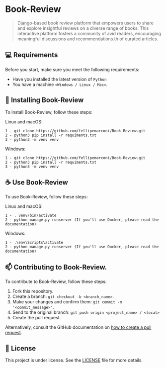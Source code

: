 # Book-Review

> Django-based book review platform that empowers users to share and explore insightful reviews on a diverse range of books. This interactive platform fosters a community of avid readers, encouraging meaningful discussions and recommendations.th of curated articles.

<!--
### Ajustes e melhorias

O projeto ainda está em desenvolvimento e as próximas atualizações serão voltadas nas seguintes tarefas:

- [x] Tarefa 1
- [x] Tarefa 2
- [x] Tarefa 3
- [ ] Tarefa 4
- [ ] Tarefa 5
-->

## 💻 Requirements

Before you start, make sure you meet the following requirements:

- Have you installed the latest version of `Python`
- You have a machine `<Windows / Linux / Mac>`.

## 🚀 Installing Book-Review

To install Book-Review, follow these steps:

Linux and macOS:

```
1 - git clone https://github.com/fellipemarconi/Book-Review.git
2 - python3 pip install -r requiments.txt
3 - python3 -m venv venv
```

Windows:

```
1 - git clone https://github.com/fellipemarconi/Book-Review.git
2 - python3 pip install -r requiments.txt
3 - python3 -m venv venv
```

## ☕ Use Book-Review

To use Book-Review, follow these steps:

Linux and macOS:

```
1 - . venv/bin/activate
2 - python manage.py runserver (If you'll use Docker, please read the documentation)
```

Windows:

```
1 - .\env\Scripts\activate
2 - python manage.py runserver (If you'll use Docker, please read the documentation)
```

## 📫 Contributing to Book-Review.

To contribute to Book-Review, follow these steps:

1. Fork this repository.
2. Create a branch: `git checkout -b <branch_name>`.
3. Make your changes and confirm them: `git commit -m '<commit_message>'`.
4. Send to the original branch: `git push origin <project_name> / <local>`
5. Create the pull request.

Alternatively, consult the GitHub documentation on [how to create a pull request](https://help.github.com/en/github/collaborating-with-issues-and-pull-requests/creating-a-pull-request).

## 📝 License

This project is under license. See the [LICENSE](LICENSE) file for more details.

